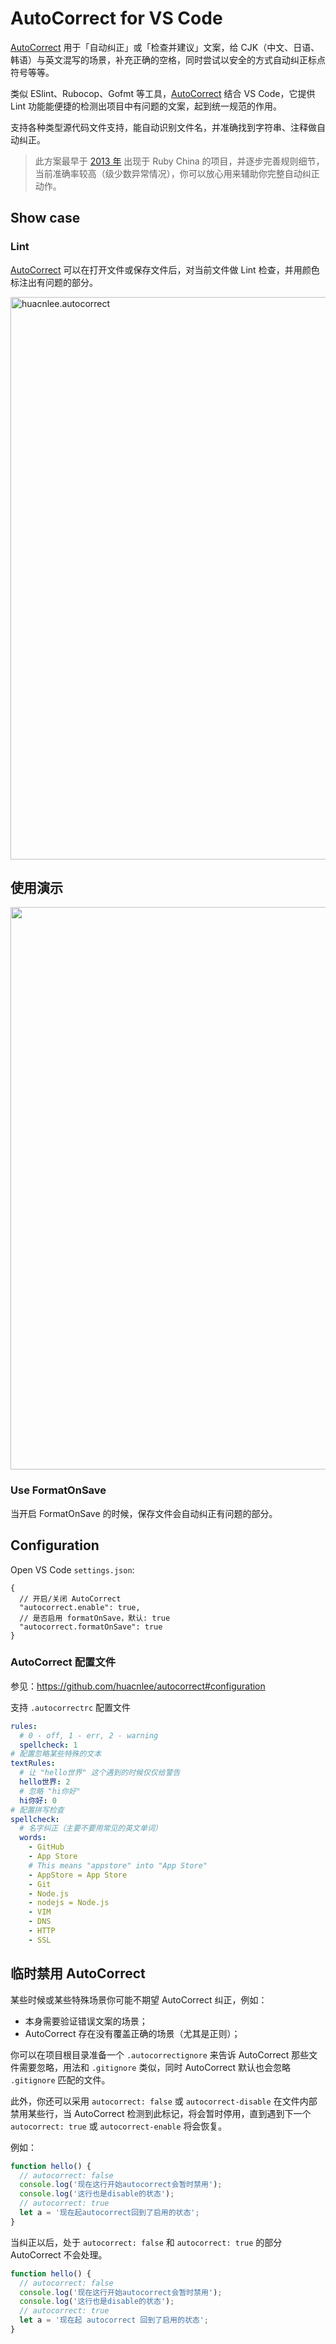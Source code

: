 # AutoCorrect for VS Code

[AutoCorrect](https://github.com/huacnlee/autocorrect) 用于「自动纠正」或「检查并建议」文案，给 CJK（中文、日语、韩语）与英文混写的场景，补充正确的空格，同时尝试以安全的方式自动纠正标点符号等等。

类似 ESlint、Rubocop、Gofmt 等工具，[AutoCorrect](https://github.com/huacnlee/autocorrect) 结合 VS Code，它提供 Lint 功能能便捷的检测出项目中有问题的文案，起到统一规范的作用。

支持各种类型源代码文件支持，能自动识别文件名，并准确找到字符串、注释做自动纠正。

> 此方案最早于 [2013 年](https://github.com/huacnlee/auto-correct/commit/688b7f492623baead3477b4cf0baa706777864d6) 出现于 Ruby China 的项目，并逐步完善规则细节，当前准确率较高（级少数异常情况），你可以放心用来辅助你完整自动纠正动作。

## Show case

### Lint

[AutoCorrect](https://github.com/huacnlee/autocorrect) 可以在打开文件或保存文件后，对当前文件做 Lint 检查，并用颜色标注出有问题的部分。

<img width="900" alt="huacnlee.autocorrect" src="https://user-images.githubusercontent.com/5518/191890126-4e0c99dc-91ce-4262-a774-3813a636eea1.png">

## 使用演示

<img width="900" src="https://user-images.githubusercontent.com/5518/191890586-f184b798-9432-48e8-a7ff-92b5c9f8f230.gif" />

### Use FormatOnSave

当开启 FormatOnSave 的时候，保存文件会自动纠正有问题的部分。

## Configuration

Open VS Code `settings.json`:

```json2
{
  // 开启/关闭 AutoCorrect
  "autocorrect.enable": true,
  // 是否启用 formatOnSave，默认: true
  "autocorrect.formatOnSave": true
}
```

### AutoCorrect 配置文件

参见：https://github.com/huacnlee/autocorrect#configuration

支持 `.autocorrectrc` 配置文件

```yml
rules:
  # 0 - off, 1 - err, 2 - warning
  spellcheck: 1
# 配置忽略某些特殊的文本
textRules:
  # 让 "hello世界" 这个遇到的时候仅仅给警告
  hello世界: 2
  # 忽略 "hi你好"
  hi你好: 0
# 配置拼写检查
spellcheck:
  # 名字纠正（主要不要用常见的英文单词）
  words:
    - GitHub
    - App Store
    # This means "appstore" into "App Store"
    - AppStore = App Store
    - Git
    - Node.js
    - nodejs = Node.js
    - VIM
    - DNS
    - HTTP
    - SSL
```

## 临时禁用 AutoCorrect

某些时候或某些特殊场景你可能不期望 AutoCorrect 纠正，例如：

- 本身需要验证错误文案的场景；
- AutoCorrect 存在没有覆盖正确的场景（尤其是正则）；

你可以在项目根目录准备一个 `.autocorrectignore` 来告诉 AutoCorrect 那些文件需要忽略，用法和 `.gitignore` 类似，同时 AutoCorrect 默认也会忽略 `.gitignore` 匹配的文件。

此外，你还可以采用 `autocorrect: false` 或 `autocorrect-disable` 在文件内部禁用某些行，当 AutoCorrect 检测到此标记，将会暂时停用，直到遇到下一个 `autocorrect: true` 或 `autocorrect-enable` 将会恢复。

例如：

```js
function hello() {
  // autocorrect: false
  console.log('现在这行开始autocorrect会暂时禁用');
  console.log('这行也是disable的状态');
  // autocorrect: true
  let a = '现在起autocorrect回到了启用的状态';
}
```

当纠正以后，处于 `autocorrect: false` 和 `autocorrect: true` 的部分 AutoCorrect 不会处理。

```js
function hello() {
  // autocorrect: false
  console.log('现在这行开始autocorrect会暂时禁用');
  console.log('这行也是disable的状态');
  // autocorrect: true
  let a = '现在起 autocorrect 回到了启用的状态';
}
```
